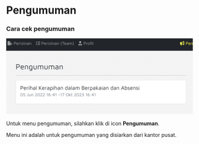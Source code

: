 # Pengumuman

### Cara cek pengumuman

![](<../.gitbook/assets/image (27).png>)

Untuk menu pengumuman, silahkan klik di icon **Pengumuman**.&#x20;

Menu ini adalah untuk pengumuman yang disiarkan dari kantor pusat.

